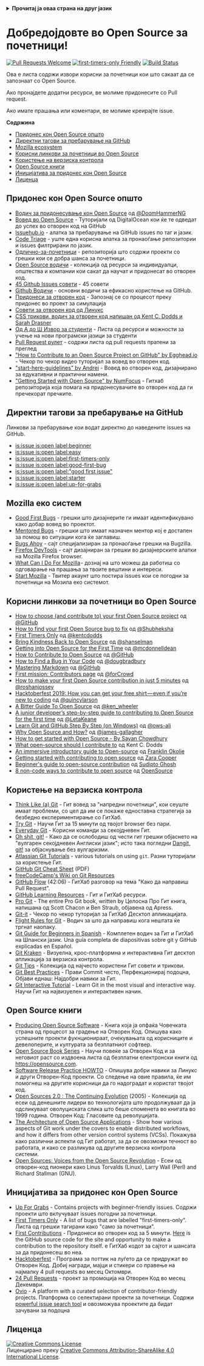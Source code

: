 <details>
<summary>
<strong> Прочитај ја оваа страна на друг јазик </strong>
</summary>
    <ul>
        <li><a href="./README.md"> English </a></li>
        <li><a href="./README-BN.md"> বাংলা </a></li>
        <li><a href="./README-CN.md"> 中文 </a></li>
        <li><a href="./README-RU.md"> русский </a></li>
        <li><a href="./README-RO.md"> Românesc </a></li>
        <li><a href="./README-IT.md"> Italiano </a></li>
        <li><a href="./README-ES.md"> Español </a></li>
        <li><a href="./README-pt-BR.md"> Português (BR) </a></li>
        <li><a href="./README-DE.md"> Deutsch </a></li>
        <li><a href="./README-GR.md"> Ελληνικά </a></li>
        <li><a href="./README-FR.md"> Français </a></li>
        <li><a href="./README-KO.md"> 한국어 </a></li>
        <li><a href="./README-JA.md"> 日本語 </a></li>
    </ul>
</details>

# Добредојдовте во Open Source за почетници!

[![Pull Requests Welcome](https://img.shields.io/badge/PRs-welcome-brightgreen.svg?style=flat)](http://makeapullrequest.com)
[![first-timers-only Friendly](https://img.shields.io/badge/first--timers--only-friendly-blue.svg)](https://www.firsttimersonly.com/)
[![Build Status](https://api.travis-ci.org/freeCodeCamp/how-to-contribute-to-open-source.svg?branch=master)](https://travis-ci.org/freeCodeCamp/how-to-contribute-to-open-source)

Ова е листа содржи извори корисни за почетници кои што сакаат да се запознаат со Open Source.

Ако пронајдете додатни ресурси, ве молиме придонесите со Pull request.

Ако имате прашања или коментари, ве молиме креирајте issue.

**Содржина**

- [Придонес кон Open Source општо](#придонес-кон-open-source-општо)
- [Директни тагови за пребарување на GitHub](#директни-тагови-за-пребарување-на-github)
- [Mozilla ecosystem](#mozilla-еко-систем)
- [Корисни линкови за почетници во Open Source](#корисни-линкови-за-почетници-во-open-source)
- [Користење на верзиска контрола](#користење-на-верзиска-контрола)
- [Open Source книги](#open-source-книги)
- [Иницијатива за придонес кон Open Source](#иницијатива-за-придонес-кон-open-source)
- [Лиценца](#лиценца)

## Придонес кон Open Source општо

- [Водич за придонесување кон Open Source](https://www.freecodecamp.org/news/the-definitive-guide-to-contributing-to-open-source-900d5f9f2282/) од [@DoomHammerNG](https://twitter.com/DoomHammerNG)
- [Вовед во Open Source](https://www.digitalocean.com/community/tutorial_series/an-introduction-to-open-source) - Туторијали од DigitalOcean кои ќе те одведат до успех во отворен код на GitHub
- [Issuehub.io](http://issuehub.io/) - алатка за пребарување на GitHub issues по таг и јазик.
- [Code Triage](https://www.codetriage.com/) - уште една корисна алатка за пронаоѓање репозитории и issues филтрирани по јазик.
- [Одлично-за-почетници](https://github.com/MunGell/awesome-for-beginners) - репозиторија што содржи проекти со грешки кои се добра шанса за почетници.
- [Open Source водичи](https://opensource.guide/) - колекција од ресурси за индивидуалци, општества и компании кои сакат да научат и придонесат во отворен код.
- [45 Github Issues совети](https://hackernoon.com/45-github-issues-dos-and-donts-dfec9ab4b612) - 45 совети
- [Github Водичи](https://guides.github.com/) - основни водичи за ефикасно користење на GitHub.
- [Придонеси за отворен код](https://github.com/danthareja/contribute-to-open-source) - Запознај се со процесот преку придонес во проект за симулација
- [Совети за отворен код од Линукс](https://www.linuxfoundation.org/resources/open-source-guides/)
- [CSS трикови, водич за отворен код напишан од Kent C. Dodds и Sarah Drasner](https://css-tricks.com/open-source-etiquette-guidebook/)
- [Од А до Ш Извор за студенти](https://github.com/dipakkr/A-to-Z-Resources-for-Students) - Листа од ресурси и можности за учење на нови програмски јазици за студенти
- [Pull Request рулет](http://www.pullrequestroulette.com/) - содржи листа од pull requests пратени за преглед
- ["How to Contribute to an Open Source Project on GitHub" by Egghead.io](https://egghead.io/courses/how-to-contribute-to-an-open-source-project-on-github) - Чекор по чекор видео туторијал за вовед во отворен код.
- ["start-here-guidelines" by Andrei](https://github.com/zero-to-mastery/start-here-guidelines) - Вовед во отворен код, дизајнирано за едукативни и практични намени.
- ["Getting Started with Open Source" by NumFocus](https://github.com/numfocus/getting-started-with-open-source) - Гитхаб репозиторија која помага на придонесувачите во отворен код да ги пречекорат пречките.

## Директни тагови за пребарување на GitHub
Линкови за пребарување кои водат директно до наведените issues на GitHub.
- [is:issue is:open label:beginner](https://github.com/issues?q=is%3Aissue+is%3Aopen+label%3Abeginner)
- [is:issue is:open label:easy](https://github.com/issues?q=is%3Aissue+is%3Aopen+label%3Aeasy)
- [is:issue is:open label:first-timers-only](https://github.com/issues?q=is%3Aissue+is%3Aopen+label%3Afirst-timers-only)
- [is:issue is:open label:good-first-bug](https://github.com/issues?q=is%3Aissue+is%3Aopen+label%3Agood-first-bug)
- [is:issue is:open label:"good first issue"](https://github.com/issues?q=is%3Aissue+is%3Aopen+label%3A%22good+first+issue%22)
- [is:issue is:open label:starter](https://github.com/issues?q=is%3Aissue+is%3Aopen+label%3Astarter)
- [is:issue is:open label:up-for-grabs](https://github.com/issues?q=is%3Aissue+is%3Aopen+label%3Aup-for-grabs)

## Mozilla еко систем
- [Good First Bugs](https://bugzil.la/sw:%22[good%20first%20bug]%22&limit=0) - грешки што дизајнерите ги имаат идентификувано како добар вовед во проектот.
- [Mentored Bugs](https://bugzilla.mozilla.org/buglist.cgi?quicksearch=mentor%3A%40) - грешки што имаат назначен ментор кој е достапен за помош во ситуации кога ќе заглавиш.
- [Bugs Ahoy](https://www.joshmatthews.net/bugsahoy/) - сајт специјализиран за пронаоѓање грешки на Bugzilla.
- [Firefox DevTools](http://firefox-dev.tools/) - сајт дизајниран за грешки во дизајнерските алатки на Mozilla Firefox browser.
- [What Can I Do For Mozilla](https://whatcanidoformozilla.org/) - дознај на што можеш да работиш со одговарање на прашања за твоите вештини и интереси.
- [Start Mozilla](https://twitter.com/StartMozilla) - Твитер акаунт што постира issues кои се погодни за почетници на Мозила еко системот.

## Корисни линкови за почетници во Open Source
- [How to choose (and contribute to) your first Open Source project](https://github.com/collections/choosing-projects) од [@GitHub](https://github.com/github)
- [How to find your first Open Source bug to fix](https://www.freecodecamp.org/news/finding-your-first-open-source-project-or-bug-to-work-on-1712f651e5ba/) од [@Shubheksha](https://github.com/Shubheksha)
- [First Timers Only](https://kentcdodds.com/blog/first-timers-only/) од [@kentcdodds](https://github.com/kentcdodds)
- [Bring Kindness Back to Open Source](https://web.archive.org/web/20201009150545/https://www.hanselman.com/blog/bring-kindness-back-to-open-source) од [@shanselman](https://github.com/shanselman)
- [Getting into Open Source for the First Time](https://www.nearform.com/blog/getting-into-open-source-for-the-first-time/) од [@mcdonnelldean](https://github.com/mcdonnelldean)
- [How to Contribute to Open Source](https://opensource.guide/how-to-contribute/) од [@GitHub](https://github.com/github)
- [How to Find a Bug in Your Code](https://8thlight.com/blog/doug-bradbury/2016/06/29/how-to-find-bug-in-your-code.html) од [@dougbradbury](https://twitter.com/dougbradbury)
- [Mastering Markdown](https://guides.github.com/features/mastering-markdown/) од [@GitHub](https://github.com/github)
- [First mission: Contributors page](https://medium.com/@forCrowd/first-mission-contributors-page-df24e6e70705#.2v2g0no29) од [@forCrowd](https://github.com/forCrowd)
- [How to make your first Open Source contribution in just 5 minutes](https://www.freecodecamp.org/news/how-to-make-your-first-open-source-contribution-in-just-5-minutes-aaad1fc59c9a/) од [@roshanjossey](https://github.com/Roshanjossey/)
- [Hacktoberfest 2019: How you can get your free shirt — even if you’re new to coding](https://www.freecodecamp.org/news/hacktoberfest-2018-how-you-can-get-your-free-shirt-even-if-youre-new-to-coding-96080dd0b01b/) од [@quincylarson](https://www.freecodecamp.org/news/author/quincylarson/)
- [A Bitter Guide To Open Source](https://medium.com/codezillas/a-bitter-guide-to-open-source-a8e3b6a3c1c4) од [@ken_wheeler](https://medium.com/@ken_wheeler)
- [A junior developer’s step-by-step guide to contributing to Open Source for the first time](https://hackernoon.com/contributing-to-open-source-the-sharks-are-photoshopped-47e22db1ab86) од [@LetaKeane](https://hackernoon.com/u/letakeane)
- [Learn Git and GitHub Step By Step (on Windows)](https://medium.com/illumination/path-to-learning-git-and-github-be93518e06dc) од [@ows-ali](https://medium.com/@ows_ali)
- [Why Open Source and How?](https://careerkarma.com/blog/open-source-projects-for-beginners/) од [@james-gallagher](https://careerkarma.com/blog/author/jamesgallagher/)
- [How to get started with Open Source - By Sayan Chowdhury](https://www.hackerearth.com/getstarted-opensource/)
- [What open-source should I contribute to](https://kentcdodds.com/blog/what-open-source-project-should-i-contribute-to/) од Kent C. Dodds
- [An immersive introductory guide to Open-source](https://developeraspire.hashnode.dev/an-immersive-introductory-guide-to-open-source) од [Franklin Okolie](https://twitter.com/DeveloperAspire)
- [Getting started with contributing to open source](https://stackoverflow.blog/2020/08/03/getting-started-with-contributing-to-open-source/) од [Zara Cooper](https://stackoverflow.blog/author/zara-cooper/)
- [Beginner's guide to open-source contribution](https://workat.tech/general/article/open-source-contribution-guide-xmhf1k601vdj) од [Sudipto Ghosh](https://github.com/pydevsg)
- [8 non-code ways to contribute to open source](https://opensource.com/life/16/1/8-ways-contribute-open-source-without-writing-code) од [OpenSource](https://twitter.com/OpenSourceWay)

## Користење на верзиска контрола
- [Think Like (a) Git](http://think-like-a-git.net/) - Гит вовед за "напредни почетници", кои сеуште имаат проблеми, со цел да им се покаже едноставна стратегија за безбедно експериментирање со ГитХаб.
- [Try Git](https://try.github.io/) - Научи Гит за 15 минути од твојот browser без пари.
- [Everyday Git](https://git-scm.com/docs/giteveryday) - Корисни команди за секојдневен Гит.
- [Oh shit, git!](https://ohshitgit.com/) - Како да се ослободиш од чести гит грешки објаснето на "вулгарен секојдневен Англиски јазик"; исто така погледни [Dangit, git!](https://dangitgit.com/) за објаснување без вулгаризми.
- [Atlassian Git Tutorials](https://www.atlassian.com/git/tutorials) - various tutorials on using `git`. Разни туторијали за користење Гит.
- [GitHub Git Cheat Sheet](https://education.github.com/git-cheat-sheet-education.pdf) (PDF)
- [freeCodeCamp's Wiki on Git Resources](https://forum.freecodecamp.org/t/wiki-git-resources/13136)
- [GitHub Flow](https://www.youtube.com/watch?v=juLIxo42A_s) (42:06) - ГитХаб разговор на тема "Како да направиш Pull Request".
- [GitHub Learning Resources](https://docs.github.com/en/github/getting-started-with-github/git-and-github-learning-resources) - Гит и ГитХаб ресурси.
- [Pro Git](https://git-scm.com/book/en/v2) - The entire Pro Git book, written by  Целосна Про Гит книга, напишана од Scott Chacon и Ben Straub, објавена од Apress.
- [Git-it](https://github.com/jlord/git-it-electron) - Чекор по чекор туторијал за ГитХаб Десктоп апликацијата.
- [Flight Rules for Git](https://github.com/k88hudson/git-flight-rules) - Водич за што да направиш кога нештата ќе тргнат наопаку.
- [Git Guide for Beginners in Spanish](https://platzi.github.io/git-slides/#/) - Комплетен водич за Гит и ГитХаб на Шпански јазик. Una guía completa de diapositivas sobre git y GitHub explicadas en Español. 
- [Git Kraken](https://www.gitkraken.com/git-client) - Визуелна, крос-платформна и интерактивна Гит десктоп апликација за верзиска контрола.
- [Git Tips](https://github.com/git-tips/tips) - Колекција од најчесто користени Гит совети и трикови.
- [Git Best Practices](https://sethrobertson.github.io/GitBestPractices/) - Прави Commit често, Перфекционирај подоцна, Објави еднаш: Најдобри навики за Гит.
- [Git Interactive Tutorial](https://learngitbranching.js.org/) - Learn Git in the most visual and interactive way. Научи Гит на највизуелен и интерактивен начин.

## Open Source книги
- [Producing Open Source Software](https://producingoss.com/) - Книга која ја опфаќа Човечката страна од процесот за градење на Отворен Код. Опишува како успешните проекти фукнционираат, очекувањата од корисниците и девелоперите, и културата за безплатниот софтвер.
- [Open Source Book Series](https://opensource.com/resources/ebooks) - Научи повеќе за Отворен Код и за неговиот раст со издвоена листа од безплатни електронски книги од https://opensource.com.
- [Software Release Practice HOWTO](https://tldp.org/HOWTO/Software-Release-Practice-HOWTO/) - Опишува добри навики за Линукс и други Отворен-Код проекти. Со следење на овие правила, ќе им помогнеш на другите корисници да го надоградат и користат твојот код.
- [Open Sources 2.0 : The Continuing Evolution](https://archive.org/details/opensources2.000diborich) (2005) - Колекција од есеи од денешните лидери во технологијата што продолжуваат да ја одсликуваат оволуциската слика што беше споменета во книгата во 1999 година. Отворен Код: Гласовите од револуцијата.
- [The Architecture of Open Source Applications](http://www.aosabook.org/en/git.html) - Show how various aspects of Git work under the covers to enable distributed workflows, and how it differs from other version control systems (VCSs). Покажува како различни аспекти од Гит работат, за да се овозможи течност во работата, и како се разликува од другите верзиска контрола системи.
- [Open Sources: Voices from the Open Source Revolution](https://www.oreilly.com/openbook/opensources/book/) - Есеи од отворен-код пионери како Linus Torvalds (Linux), Larry Wall (Perl) and Richard Stallman (GNU).

## Иницијатива за придонес кон Open Source
- [Up For Grabs](https://up-for-grabs.net/) - Contains projects with beginner-friendly issues. Содржи проекти што вклучуваат issues погодни за почетници.
- [First Timers Only](https://www.firsttimersonly.com/) - A list of bugs that are labelled "first-timers-only". Листа од грешки тагирани како "само за почетници".
- [First Contributions](https://firstcontributions.github.io/) - Придонеси во отворен код за 5 минути. [Here](https://github.com/firstcontributions/first-contributions) is the GitHub source code for the site and opportunity to make a contribution to the repository itself. е ГитХаб кодот за сајтот и шансата  за да придонесеш во неа.
- [Hacktoberfest](https://hacktoberfest.digitalocean.com/) - Програма за поттик на луѓето да се придружат во Отворен Код. Добиј награди, мајци и стикери со правење на најмалку 4 pull requests во месец Октомври.
- [24 Pull Requests](https://24pullrequests.com) - проект за промоција на Отворен Код во месец Декември.
- [Ovio](https://ovio.org) - A platform with a curated selection of contributor-friendly projects. Платформа со селектирани проекти за почетници. Содржи [powerful issue search tool](https://ovio.org/issues) и овозможува проектите да бидат зачувани за подоцна

## Лиценца
<a rel="license" href="https://creativecommons.org/licenses/by-sa/4.0/"><img alt="Creative Commons License" style="border-width:0" src="https://licensebuttons.net/l/by-sa/4.0/88x31.png" /></a><br />Лиценцирано преку <a rel="license" href="https://creativecommons.org/licenses/by-sa/4.0/">Creative Commons Attribution-ShareAlike 4.0 International License</a>.
